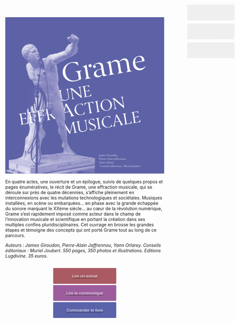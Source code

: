 ![Book cover](./Couverture.jpg)

En quatre actes, une ouverture et un épilogue, suivis de quelques propos et pages énumératives, le récit de Grame, une effraction musicale, qui se déroule sur près de quatre décennies, s’affiche pleinement en interconnexions avec les mutations technologiques et sociétales. Musiques installées, en scène ou embarquées... en phase avec la grande échappée du sonore marquant le XXème siècle... au cœur de la révolution numérique, Grame s’est rapidement imposé comme acteur dans le champ de l’innovation musicale et scientifique en portant la création dans ses multiples confins pluridisciplinaires. Cet ouvrage en brosse les grandes étapes et témoigne des concepts qui ont porté Grame tout au long de ce parcours.

_Auteurs : James Giroudon, Pierre-Alain Jaffrennou, Yann Orlarey._
_Conseils éditoriaux : Muriel Joubert._
_550 pages, 350 photos et illustrations._
_Editions Lugdivine. 35 euros._


<a href="./extrait.pdf" >
	<button style="background-color: rgb(170,90,98); border:none; color: rgb(240,240,240); height:50px; width:200px; margin-top:30px; margin-bottom:4px; margin-left:auto; margin-right:auto; display: block; border-radius: 2px;"> 
		Lire un extrait
	</button>
</a>
<a href="./communique-presse.pdf" >
	<button style="background-color: rgb(157,93,157); border:none; color: rgb(240,240,240); height:50px; width:200px; margin-top:4px; margin-bottom:4px; margin-left:auto; margin-right:auto; display: block; border-radius: 2px;"> 
		Lire le communiqué
	</button>
</a>
<a href="https://docs.google.com/forms/d/e/1FAIpQLScLCjXs3Xj6-VtVk2xyAWq1rQXPHhnaoTciAwInFju_6_AsmA/viewform" >
	<button style="background-color: rgb(90,98,170); border:none; color: rgb(240,240,240); height:50px; width:200px; margin-top:4px; margin-bottom:10px; margin-left:auto; margin-right:auto;  display: block; border-radius: 2px;"> 
		Commander le livre
	</button>
</a>

<a href="./presse/diapason.jpeg" >
	<button style="background-color: rgb(205,92,92 / 83%); border:none; color: rgb(240,240,240); height:50px; width:150px; margin-top:4px; margin-bottom:10px; margin-left:auto; margin-right:auto;  display: block; border-radius: 2px; position: fixed; top: 20px; right: 5px;text-align: right;"> 
		Diapason &#8594;
	</button>
</a>

<a href="./presse/hemisphereson.jpeg" >
	<button style="background-color: rgb(205,92,92 / 83%); border:none; color: rgb(240,240,240); height:50px; width:150px; margin-top:4px; margin-bottom:10px; margin-left:auto; margin-right:auto;  display: block; border-radius: 2px; position: fixed; top: 80px; right: 5px; text-align: right;"> 
		Hémisphère Son &#8594;
	</button>
</a>

<a href="./presse/musicologies.jpeg" >
	<button style="background-color: rgb(205,92,92 / 83%); border:none; color: rgb(240,240,240); height:50px; width:150px; margin-top:4px; margin-bottom:10px; margin-left:auto; margin-right:auto;  display: block; border-radius: 2px; position: fixed; top: 140px; right: 5px;text-align: right;"> 
		Musicologies Nouvelles &#8594;
	</button>
</a>



